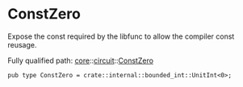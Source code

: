 # ConstZero

Expose the const required by the libfunc to allow the compiler const reusage.

Fully qualified path: [core](./core.md)::[circuit](./core-circuit.md)::[ConstZero](./core-circuit-ConstZero.md)

<pre><code class="language-cairo">pub type ConstZero = crate::internal::bounded_int::UnitInt&lt;0&gt;;</code></pre>

